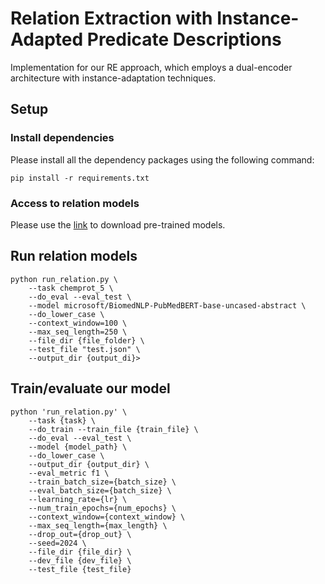 # Relation Extraction with Instance-Adapted Predicate Descriptions

Implementation for our RE approach, which employs a dual-encoder architecture with instance-adaptation techniques.

## Setup

### Install dependencies
Please install all the dependency packages using the following command:
```
pip install -r requirements.txt
```

### Access to relation models
Please use the [link](https://drive.google.com/drive/folders/1VIIQkCkuokjkg766PE-Pn_gpCMnBqy90?usp=share_link) to download pre-trained models.

## Run relation models

```
python run_relation.py \
    --task chemprot_5 \
    --do_eval --eval_test \
    --model microsoft/BiomedNLP-PubMedBERT-base-uncased-abstract \
    --do_lower_case \
    --context_window=100 \
    --max_seq_length=250 \
    --file_dir {file_folder} \
    --test_file "test.json" \
    --output_dir {output_di}>
```

## Train/evaluate our model
```
python 'run_relation.py' \
    --task {task} \
    --do_train --train_file {train_file} \
    --do_eval --eval_test \
    --model {model_path} \
    --do_lower_case \
    --output_dir {output_dir} \
    --eval_metric f1 \
    --train_batch_size={batch_size} \
    --eval_batch_size={batch_size} \
    --learning_rate={lr} \
    --num_train_epochs={num_epochs} \
    --context_window={context_window} \
    --max_seq_length={max_length} \
    --drop_out={drop_out} \
    --seed=2024 \
    --file_dir {file_dir} \
    --dev_file {dev_file} \
    --test_file {test_file}
```
